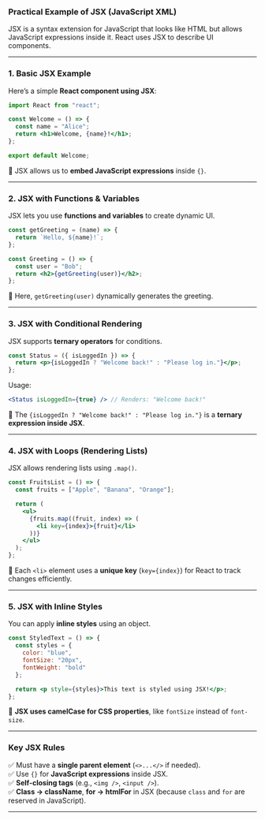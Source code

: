 ### **Practical Example of JSX (JavaScript XML)**

JSX is a syntax extension for JavaScript that looks like HTML but allows JavaScript expressions inside it. React uses JSX to describe UI components.

---

### **1. Basic JSX Example**

Here’s a simple **React component using JSX**:

```jsx
import React from "react";

const Welcome = () => {
  const name = "Alice";
  return <h1>Welcome, {name}!</h1>;
};

export default Welcome;
```

🔹 JSX allows us to **embed JavaScript expressions** inside `{}`.

---

### **2. JSX with Functions & Variables**

JSX lets you use **functions and variables** to create dynamic UI.

```jsx
const getGreeting = (name) => {
  return `Hello, ${name}!`;
};

const Greeting = () => {
  const user = "Bob";
  return <h2>{getGreeting(user)}</h2>;
};
```

🔹 Here, `getGreeting(user)` dynamically generates the greeting.

---

### **3. JSX with Conditional Rendering**

JSX supports **ternary operators** for conditions.

```jsx
const Status = ({ isLoggedIn }) => {
  return <p>{isLoggedIn ? "Welcome back!" : "Please log in."}</p>;
};
```

Usage:

```jsx
<Status isLoggedIn={true} /> // Renders: "Welcome back!"
```

🔹 The `{isLoggedIn ? "Welcome back!" : "Please log in."}` is a **ternary expression inside JSX**.

---

### **4. JSX with Loops (Rendering Lists)**

JSX allows rendering lists using `.map()`.

```jsx
const FruitsList = () => {
  const fruits = ["Apple", "Banana", "Orange"];

  return (
    <ul>
      {fruits.map((fruit, index) => (
        <li key={index}>{fruit}</li>
      ))}
    </ul>
  );
};
```

🔹 Each `<li>` element uses a **unique key** (`key={index}`) for React to track changes efficiently.

---

### **5. JSX with Inline Styles**

You can apply **inline styles** using an object.

```jsx
const StyledText = () => {
  const styles = {
    color: "blue",
    fontSize: "20px",
    fontWeight: "bold"
  };

  return <p style={styles}>This text is styled using JSX!</p>;
};
```

🔹 **JSX uses camelCase for CSS properties**, like `fontSize` instead of `font-size`.

---

### **Key JSX Rules**

✅ Must have a **single parent element** (`<>...</>` if needed).  
✅ Use `{}` for **JavaScript expressions** inside JSX.  
✅ **Self-closing tags** (e.g., `<img />`, `<input />`).  
✅ **Class → className**, **for → htmlFor** in JSX (because `class` and `for` are reserved in JavaScript).

---
